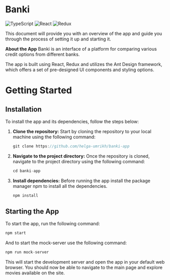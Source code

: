 # Banki

![TypeScript](https://img.shields.io/badge/typescript-%23007ACC.svg?style=for-the-badge&logo=typescript&logoColor=white)
![React](https://img.shields.io/badge/react-%2320232a.svg?style=for-the-badge&logo=react&logoColor=%2361DAFB)
![Redux](https://img.shields.io/badge/redux-%23593d88.svg?style=for-the-badge&logo=redux&logoColor=white)

This document will provide you with an overview of the app and guide you through the process of setting it up and starting it.

**About the App**
Banki is an interface of a platform for comparing various credit options from different banks.

The app is built using React, Redux and utilizes the Ant Design framework, which offers a set of pre-designed UI components and styling options.

# Getting Started

## Installation

To install the app and its dependencies, follow the steps below:

1.  **Clone the repository:**
    Start by cloning the repository to your local machine using the following command:
    ```cpp
    git clone https://github.com/helga-umrikh/banki-app
    ```
2.  **Navigate to the project directory:**
    Once the repository is cloned, navigate to the project directory using the following command:
    ```cpp
    cd banki-app
    ```
3.  **Install dependencies:**
    Before running the app install the package manager npm to install all the dependencies.
    ```cpp
    npm install
    ```

## Starting the App

To start the app, run the following command:

```cpp
npm start
```

And to start the mock-server use the following command:

```cpp
npm run mock-server
```

This will start the development server and open the app in your default web browser. You should now be able to navigate to the main page and explore movies available on the site.
